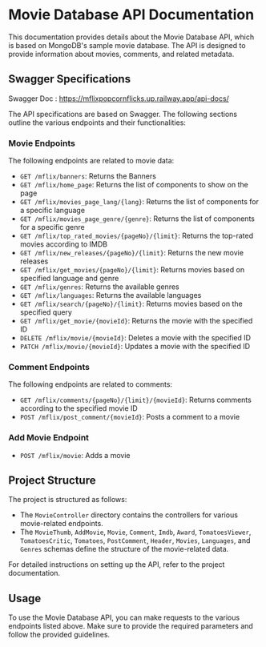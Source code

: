 # Movie Database API Documentation

This documentation provides details about the Movie Database API, which is based on MongoDB's sample movie database. The API is designed to provide information about movies, comments, and related metadata. 

## Swagger Specifications
Swagger Doc : https://mflixpopcornflicks.up.railway.app/api-docs/

The API specifications are based on Swagger. The following sections outline the various endpoints and their functionalities:

### Movie Endpoints

The following endpoints are related to movie data:

- `GET /mflix/banners`: Returns the Banners
- `GET /mflix/home_page`: Returns the list of components to show on the page
- `GET /mflix/movies_page_lang/{lang}`: Returns the list of components for a specific language
- `GET /mflix/movies_page_genre/{genre}`: Returns the list of components for a specific genre
- `GET /mflix/top_rated_movies/{pageNo}/{limit}`: Returns the top-rated movies according to IMDB
- `GET /mflix/new_releases/{pageNo}/{limit}`: Returns the new movie releases
- `GET /mflix/get_movies/{pageNo}/{limit}`: Returns movies based on specified language and genre
- `GET /mflix/genres`: Returns the available genres
- `GET /mflix/languages`: Returns the available languages
- `GET /mflix/search/{pageNo}/{limit}`: Returns movies based on the specified query
- `GET /mflix/get_movie/{movieId}`: Returns the movie with the specified ID
- `DELETE /mflix/movie/{movieId}`: Deletes a movie with the specified ID
- `PATCH /mflix/movie/{movieId}`: Updates a movie with the specified ID

### Comment Endpoints

The following endpoints are related to comments:

- `GET /mflix/comments/{pageNo}/{limit}/{movieId}`: Returns comments according to the specified movie ID
- `POST /mflix/post_comment/{movieId}`: Posts a comment to a movie

### Add Movie Endpoint

- `POST /mflix/movie`: Adds a movie

## Project Structure

The project is structured as follows:

- The `MovieController` directory contains the controllers for various movie-related endpoints.
- The `MovieThumb`, `AddMovie`, `Movie`, `Comment`, `Imdb`, `Award`, `TomatoesViewer`, `TomatoesCritic`, `Tomatoes`, `PostComment`, `Header`, `Movies`, `Languages`, and `Genres` schemas define the structure of the movie-related data.


For detailed instructions on setting up the API, refer to the project documentation.

## Usage

To use the Movie Database API, you can make requests to the various endpoints listed above. Make sure to provide the required parameters and follow the provided guidelines.

